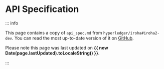 <script setup>
import { useData } from 'vitepress'

const { page } = useData()
</script>

# API Specification

::: info

This page contains a copy of `api_spec.md` from
`hyperledger/iroha#iroha2-dev`. You can read the most up-to-date version of
it on
[GitHub](https://github.com/hyperledger/iroha/blob/iroha2-dev/docs/source/references/api_spec.md).

Please note this page was last updated on <b>{{ new Date(page.lastUpdated).toLocaleString() }}</b>.

:::

<!--@include: ../snippets/iroha2_dev_api_spec.md -->
